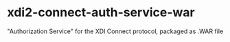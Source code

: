 # xdi2-connect-auth-service-war
"Authorization Service" for the XDI Connect protocol, packaged as .WAR file
